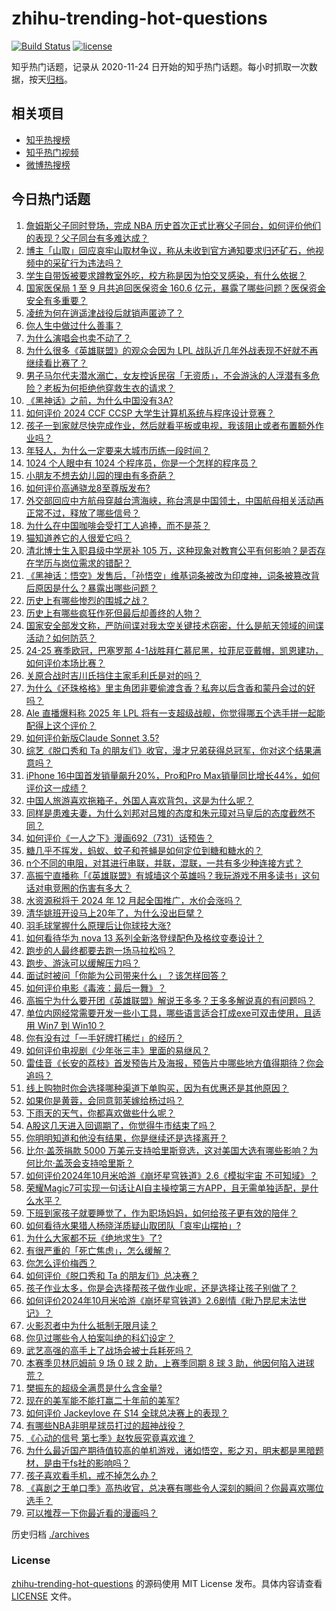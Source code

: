 # zhihu-trending-hot-questions

[![Build Status](https://github.com/justjavac/zhihu-trending-hot-questions/workflows/ci/badge.svg?branch=master)](https://github.com/justjavac/zhihu-trending-hot-questions/actions)
[![license](https://img.shields.io/github/license/justjavac/zhihu-trending-hot-questions)](https://github.com/justjavac/zhihu-trending-hot-questions/blob/master/LICENSE)

知乎热门话题，记录从 2020-11-24
日开始的知乎热门话题。每小时抓取一次数据，按天[归档](./archives)。

## 相关项目

- [知乎热搜榜](https://github.com/justjavac/zhihu-trending-top-search)
- [知乎热门视频](https://github.com/justjavac/zhihu-trending-hot-video)
- [微博热搜榜](https://github.com/justjavac/weibo-trending-hot-search)

## 今日热门话题

<!-- BEGIN -->
<!-- 最后更新时间 Thu Oct 24 2024 11:27:53 GMT+0800 (China Standard Time) -->

1. [詹姆斯父子同时登场，完成 NBA 历史首次正式比赛父子同台，如何评价他们的表现？父子同台有多难达成？](https://www.zhihu.com/question/1790087370)
1. [博主「山取」回应哀牢山取材争议，称从未收到官方通知要求归还矿石，他视频中的采矿行为违法吗？](https://www.zhihu.com/question/1789144913)
1. [学生自带饭被要求蹲教室外吃，校方称是因为怕交叉感染，有什么依据？](https://www.zhihu.com/question/1781096454)
1. [国家医保局 1 至 9 月共追回医保资金 160.6 亿元，暴露了哪些问题？医保资金安全有多重要？](https://www.zhihu.com/question/1662502220)
1. [凌统为何在逍遥津战役后就销声匿迹了？](https://www.zhihu.com/question/801836607)
1. [你人生中做过什么善事？](https://www.zhihu.com/question/428177441)
1. [为什么演唱会也卖不动了？](https://www.zhihu.com/question/1443783350)
1. [为什么很多《英雄联盟》的观众会因为 LPL 战队近几年外战表现不好就不再继续看比赛了？](https://www.zhihu.com/question/1722397404)
1. [男子马尔代夫潜水溺亡，女友控诉民宿「无资质」，不会游泳的人浮潜有多危险？老板为何拒绝他穿救生衣的请求？](https://www.zhihu.com/question/1679575604)
1. [《黑神话》之前，为什么中国没有3A?](https://www.zhihu.com/question/665336078)
1. [如何评价 2024 CCF CCSP 大学生计算机系统与程序设计竞赛？](https://www.zhihu.com/question/1780544083)
1. [孩子一到家就尽快完成作业，然后就看平板或电视，我该阻止或者布置额外作业吗？](https://www.zhihu.com/question/1204795633)
1. [年轻人，为什么一定要来大城市历练一段时间？](https://www.zhihu.com/question/1851690090)
1. [1024 个人眼中有 1024 个程序员，你是一个怎样的程序员？](https://www.zhihu.com/question/1587257639)
1. [小朋友不想去幼儿园的理由有多奇葩？](https://www.zhihu.com/question/652699197)
1. [如何评价高通骁龙8至尊版发布?](https://www.zhihu.com/question/1631639180)
1. [外交部回应中方航母穿越台湾海峡，称台湾是中国领土，中国航母相关活动再正常不过，释放了哪些信号？](https://www.zhihu.com/question/1882396645)
1. [为什么在中国咖啡会受打工人追捧，而不是茶？](https://www.zhihu.com/question/806931593)
1. [猫知道养它的人很爱它吗？](https://www.zhihu.com/question/783261546)
1. [清北博士生入职县级中学房补 105 万，这种现象对教育公平有何影响？是否存在学历与岗位需求的错配？](https://www.zhihu.com/question/1775646899)
1. [《黑神话：悟空》发售后，「孙悟空」维基词条被改为印度神，词条被篡改背后原因是什么？暴露出哪些问题？](https://www.zhihu.com/question/1697425723)
1. [历史上有哪些惨烈的围城之战？](https://www.zhihu.com/question/1074772824)
1. [历史上有哪些疯狂作死但最后却善终的人物？](https://www.zhihu.com/question/1726256740)
1. [国家安全部发文称，严防间谍对我太空关键技术窃密，什么是航天领域的间谍活动？如何防范？](https://www.zhihu.com/question/1778513099)
1. [24-25 赛季欧冠，巴塞罗那 4-1战胜拜仁慕尼黑，拉菲尼亚戴帽，凯恩建功，如何评价本场比赛？](https://www.zhihu.com/question/1860139957)
1. [关原合战时吉川氏挡住主家毛利氏是对的吗？](https://www.zhihu.com/question/488737470)
1. [为什么《还珠格格》里主角团非要偷渡含香？私奔以后含香和蒙丹会过的好吗？](https://www.zhihu.com/question/352227586)
1. [Ale 直播爆料称 2025 年 LPL 将有一支超级战舰，你觉得哪五个选手拼一起能配得上这个评价？](https://www.zhihu.com/question/1808703397)
1. [如何评价新版Claude Sonnet 3.5?](https://www.zhihu.com/question/1742693870)
1. [综艺《脱口秀和 Ta 的朋友们》收官，漫才兄弟获得总冠军，你对这个结果满意吗？](https://www.zhihu.com/question/1837578646)
1. [iPhone 16中国首发销量飙升20%，Pro和Pro Max销量同比增长44%，如何评价这一成绩？](https://www.zhihu.com/question/1277322567)
1. [中国人旅游喜欢拖箱子，外国人喜欢背包，这是为什么呢？](https://www.zhihu.com/question/852644173)
1. [同样是患难夫妻，为什么刘邦对吕雉的态度和朱元璋对马皇后的态度截然不同？](https://www.zhihu.com/question/575052609)
1. [如何评价《一人之下》漫画692（731）话预告？](https://www.zhihu.com/question/1802622941)
1. [糖几乎不挥发，蚂蚁、蚊子和苍蝇是如何定位到糖和糖水的？](https://www.zhihu.com/question/1356736560)
1. [n个不同的电阻，对其进行串联，并联，混联，一共有多少种连接方式？](https://www.zhihu.com/question/668579550)
1. [高振宁直播称「《英雄联盟》有城墙这个英雄吗？我玩游戏不用多读书」这句话对电竞圈的伤害有多大？](https://www.zhihu.com/question/1808316781)
1. [水资源税将于 2024 年 12 月起全国推广，水价会涨吗？](https://www.zhihu.com/question/1045158843)
1. [清华姚班开设马上20年了，为什么没出巨擘？](https://www.zhihu.com/question/667767788)
1. [羽毛球掌握什么原理后让你球技大涨?](https://www.zhihu.com/question/515459299)
1. [如何看待华为 nova 13 系列全新洛登绿配色及格纹变奏设计？](https://www.zhihu.com/question/1663704175)
1. [跑步的人最终都要去跑一场马拉松吗？](https://www.zhihu.com/question/650557678)
1. [跑步、游泳可以缓解压力吗？](https://www.zhihu.com/question/757688019)
1. [面试时被问「你能为公司带来什么」？该怎样回答？](https://www.zhihu.com/question/992501337)
1. [如何评价电影《毒液：最后一舞》？](https://www.zhihu.com/question/1673429555)
1. [高振宁为什么要开团《英雄联盟》解说王多多？王多多解说真的有问题吗？](https://www.zhihu.com/question/1641394376)
1. [单位内网经常需要开发一些小工具，哪些语言适合打成exe可双击使用，且适用 Win7 到 Win10？](https://www.zhihu.com/question/1089714676)
1. [你有没有过「一手好牌打稀烂」的经历？](https://www.zhihu.com/question/804225728)
1. [如何评价电视剧《少年张三丰》里面的易继风？](https://www.zhihu.com/question/27439682)
1. [雷佳音《长安的荔枝》首发预告片及海报，预告片中哪些地方值得期待？你会追吗？](https://www.zhihu.com/question/1255713984)
1. [线上购物时你会选择哪种渠道下单购买，因为有优惠还是其他原因？](https://www.zhihu.com/question/1784387011)
1. [如果你是黄蓉，会同意郭芙嫁给杨过吗？](https://www.zhihu.com/question/666726282)
1. [下雨天的天气，你都喜欢做些什么呢？](https://www.zhihu.com/question/1656558497)
1. [A股这几天进入回调期了，你觉得牛市结束了吗？](https://www.zhihu.com/question/946270241)
1. [你明明知道和他没有结果，你是继续还是选择离开？](https://www.zhihu.com/question/797564430)
1. [比尔·盖茨捐款 5000 万美元支持哈里斯竞选，这对美国大选有哪些影响？为何比尔·盖茨会支持哈里斯？](https://www.zhihu.com/question/1775700972)
1. [如何评价2024年10月米哈游《崩坏星穹铁道》2.6《模拟宇宙 不可知域》？](https://www.zhihu.com/question/1734141781)
1. [荣耀Magic7可实现一句话让AI自主操控第三方APP，且无需单独适配，是什么水平？](https://www.zhihu.com/question/1812879960)
1. [下班到家孩子就要睡觉了，作为职场妈妈，如何给孩子更有效的陪伴？](https://www.zhihu.com/question/1083318685)
1. [如何看待水果猎人杨晓洋质疑山取团队「哀牢山摆拍」?](https://www.zhihu.com/question/1733639100)
1. [为什么大家都不玩《绝地求生》了?](https://www.zhihu.com/question/333808959)
1. [有很严重的「死亡焦虑」，怎么缓解？](https://www.zhihu.com/question/1550560059)
1. [你怎么评价梅西？](https://www.zhihu.com/question/662768182)
1. [如何评价《脱口秀和 Ta 的朋友们》总决赛？](https://www.zhihu.com/question/1734449959)
1. [孩子作业太多，你是会选择帮孩子做作业呢，还是选择让孩子别做了？](https://www.zhihu.com/question/861502850)
1. [如何评价2024年10月米哈游《崩坏星穹铁道》2.6剧情《毗乃昆尼末法世记》？](https://www.zhihu.com/question/1662925020)
1. [火影忍者中为什么抵制无限月读？](https://www.zhihu.com/question/275182110)
1. [你见过哪些令人拍案叫绝的科幻设定？](https://www.zhihu.com/question/286130359)
1. [武艺高强的高手上了战场会被士兵耗死吗？](https://www.zhihu.com/question/1589541827)
1. [本赛季贝林厄姆前 9 场 0 球 2 助，上赛季同期 8 球 3 助，他因何陷入进球荒？](https://www.zhihu.com/question/1627675812)
1. [樊振东的超级全满贯是什么含金量?](https://www.zhihu.com/question/664837286)
1. [现在的美军能不能打赢二十年前的美军?](https://www.zhihu.com/question/1039518366)
1. [如何评价 Jackeylove 在 S14 全球总决赛上的表现？](https://www.zhihu.com/question/762123139)
1. [有哪些NBA非明星球员打过的超神战役？](https://www.zhihu.com/question/345196194)
1. [《心动的信号 第七季》赵牧辰究竟喜欢谁？](https://www.zhihu.com/question/823045622)
1. [为什么最近国产期待值较高的单机游戏，诸如悟空，影之刃，明末都是黑暗题材，是由于fs社的影响吗？](https://www.zhihu.com/question/1553437611)
1. [孩子喜欢看手机，戒不掉怎么办？](https://www.zhihu.com/question/1727862253)
1. [《喜剧之王单口季》高热收官，总决赛有哪些令人深刻的瞬间？你最喜欢哪位选手？](https://www.zhihu.com/question/1552296089)
1. [可以推荐一下你最近看的漫画吗？](https://www.zhihu.com/question/542561182)

<!-- END -->

历史归档 [./archives](./archives)

### License

[zhihu-trending-hot-questions](https://github.com/justjavac/zhihu-trending-hot-questions)
的源码使用 MIT License 发布。具体内容请查看 [LICENSE](./LICENSE) 文件。
